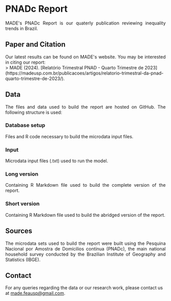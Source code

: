 # PNADc Report    
<div style="text-align: justify;">
    MADE's PNADc Report is our quaterly publication reviewing inequality trends in Brazil.  
</div>

## Paper and Citation
<div style="text-align: justify;">
    Our latest results can be found on MADE's website. You may be interested in citing our report:
</div>
> MADE (2024). [Relatório Trimestral PNAD - Quarto Trimestre de 2023](https://madeusp.com.br/publicacoes/artigos/relatorio-trimestral-da-pnad-quarto-trimestre-de-2023/).

## Data
<div style="text-align: justify;">
    The files and data used to build the report are hosted on GitHub. The following structure is used:
 </div>

### Database setup
<div style="text-align: justify;">
    Files and R code necessary to build the microdata input files.
</div>

### Input
<div style="text-align: justify;">
    Microdata input files (.txt) used to run the model.
</div>

### Long version 
<div style="text-align: justify;">
    Containing R Markdown file used to build the complete version of the report.
</div>

### Short version
<div style="text-align: justify;">
Containing R Markdown file used to build the abridged version of the report.
</div>

## Sources
<div style="text-align: justify;">
    The microdata sets used to build the report were built using the Pesquina Nacional por Amostra de Domícilios contínua (PNADc), the main national household survey conducted by the Brazilian Institute of Geography and Statistics (IBGE).
</div>

## Contact
For any queries regarding the data or our research work, please contact us at <made.feausp@gmail.com>.
